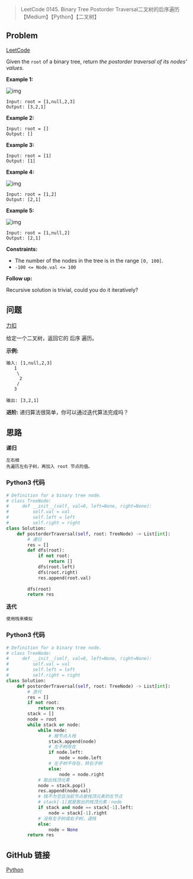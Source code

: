> LeetCode 0145. Binary Tree Postorder Traversal二叉树的后序遍历【Medium】【Python】【二叉树】

## Problem

[LeetCode](https://leetcode.com/problems/binary-tree-postorder-traversal/)

Given the `root` of a binary tree, return *the postorder traversal of its nodes' values*.

**Example 1:**

![img](https://assets.leetcode.com/uploads/2020/08/28/pre1.jpg)

```
Input: root = [1,null,2,3]
Output: [3,2,1]
```

**Example 2:**

```
Input: root = []
Output: []
```

**Example 3:**

```
Input: root = [1]
Output: [1]
```

**Example 4:**

![img](https://assets.leetcode.com/uploads/2020/08/28/pre3.jpg)

```
Input: root = [1,2]
Output: [2,1]
```

**Example 5:**

![img](https://assets.leetcode.com/uploads/2020/08/28/pre2.jpg)

```
Input: root = [1,null,2]
Output: [2,1]
```

**Constraints:**

- The number of the nodes in the tree is in the range `[0, 100]`.
- `-100 <= Node.val <= 100`

**Follow up:**

Recursive solution is trivial, could you do it iteratively?

## 问题

[力扣](https://leetcode-cn.com/problems/binary-tree-postorder-traversal/)

给定一个二叉树，返回它的 后序 遍历。

**示例:**

```
输入: [1,null,2,3]  
   1
    \
     2
    /
   3 

输出: [3,2,1]
```

**进阶:** 递归算法很简单，你可以通过迭代算法完成吗？

## 思路

**递归**

```
左右根
先遍历左右子树，再加入 root 节点的值。
```

### Python3 代码

```python
# Definition for a binary tree node.
# class TreeNode:
#     def __init__(self, val=0, left=None, right=None):
#         self.val = val
#         self.left = left
#         self.right = right
class Solution:
    def postorderTraversal(self, root: TreeNode) -> List[int]:
        # 递归
        res = []
        def dfs(root):
            if not root:
                return []
            dfs(root.left)
            dfs(root.right)
            res.append(root.val)
        
        dfs(root)
        return res
```

**迭代**

```
使用栈来模拟
```

### Python3 代码

```python
# Definition for a binary tree node.
# class TreeNode:
#     def __init__(self, val=0, left=None, right=None):
#         self.val = val
#         self.left = left
#         self.right = right
class Solution:
    def postorderTraversal(self, root: TreeNode) -> List[int]:
        # 迭代
        res = []
        if not root:
            return res
        stack = []
        node = root
        while stack or node:
            while node:
                # 根节点入栈
                stack.append(node)
                # 左子树存在
                if node.left:
                    node = node.left
                # 左子树不存在，转右子树
                else:
                    node = node.right
            # 取出栈顶元素
            node = stack.pop()
            res.append(node.val)
            # 栈不为空且当前节点是栈顶元素的左节点
            # stack[-1]就是取出的栈顶元素：node
            if stack and node == stack[-1].left:
                node = stack[-1].right
            # 没有左子树或右子树，退栈
            else:
                node = None
        return res
```

## GitHub 链接

[Python](https://github.com/Wonz5130/LeetCode-Solutions/blob/master/solutions/0145-Binary-Tree-Postorder-Traversal/0145.py)